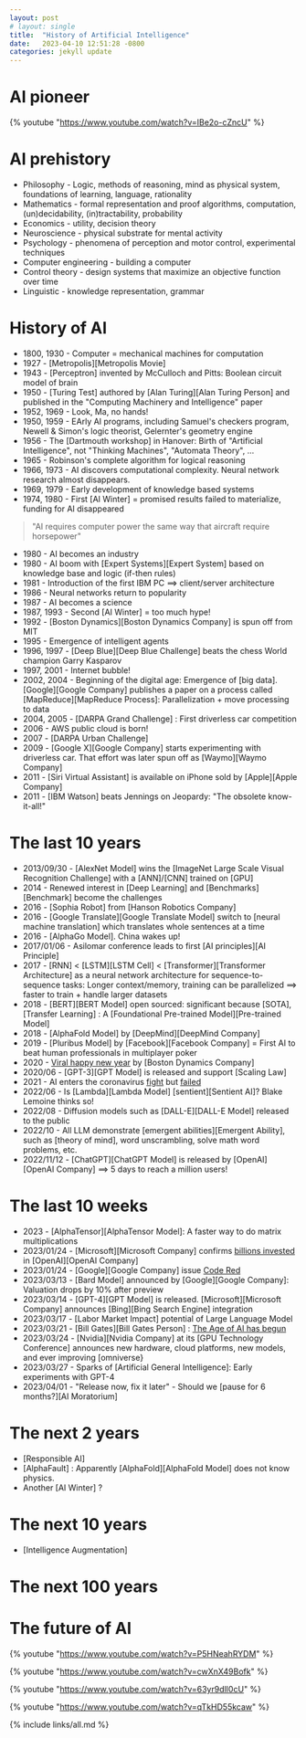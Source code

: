 ```yaml
---
layout: post
# layout: single
title:  "History of Artificial Intelligence"
date:   2023-04-10 12:51:28 -0800
categories: jekyll update
---
```


# AI pioneer

 {% youtube "https://www.youtube.com/watch?v=IBe2o-cZncU" %}

# AI prehistory

 * Philosophy - Logic, methods of reasoning, mind as physical system, foundations of learning, language, rationality
 * Mathematics - formal representation and proof algorithms, computation, (un)decidability, (in)tractability, probability
 * Economics - utility, decision theory
 * Neuroscience - physical substrate for mental activity
 * Psychology - phenomena of perception and motor control, experimental techniques
 * Computer engineering - building a computer
 * Control theory - design systems that maximize an objective function over time
 * Linguistic - knowledge representation, grammar

# History of AI

 * 1800, 1930 - Computer = mechanical machines for computation
 * 1927       - [Metropolis][Metropolis Movie]
 * 1943       - [Perceptron] invented by McCulloch and Pitts: Boolean circuit model of brain
 * 1950       - [Turing Test] authored by [Alan Turing][Alan Turing Person] and published in the "Computing Machinery and Intelligence" paper
 * 1952, 1969 - Look, Ma, no hands!
 * 1950, 1959 - EArly AI programs, including Samuel's checkers program, Newell & Simon's logic theorist, Gelernter's geometry engine
 * 1956       - The [Dartmouth workshop] in Hanover: Birth of "Artificial Intelligence", not "Thinking Machines", "Automata Theory", ...
 * 1965       - Robinson's complete algorithm for logical reasoning
 * 1966, 1973 - AI discovers computational complexity. Neural network research almost disappears.
 * 1969, 1979 - Early development of knowledge based systems
 * 1974, 1980 - First [AI Winter] = promised results failed to materialize, funding for AI disappeared
> "AI requires computer power the same way that aircraft require horsepower"
 * 1980       - AI becomes an industry
 * 1980       - AI boom with [Expert Systems][Expert System] based on knowledge base and logic (if-then rules)
 * 1981       - Introduction of the first IBM PC ==> client/server architecture
 * 1986       - Neural networks return to popularity
 * 1987       - AI becomes a science
 * 1987, 1993 - Second [AI Winter] = too much hype!
 * 1992       - [Boston Dynamics][Boston Dynamics Company] is spun off from MIT
 * 1995       - Emergence of intelligent agents
 * 1996, 1997 - [Deep Blue][Deep Blue Challenge] beats the chess World champion Garry Kasparov
 * 1997, 2001 - Internet bubble!
 * 2002, 2004 - Beginning of the digital age: Emergence of [big data]. [Google][Google Company] publishes a paper on a process called [MapReduce][MapReduce Process]: Parallelization + move processing to data
 * 2004, 2005 - [DARPA Grand Challenge] : First driverless car competition
 * 2006       - AWS public cloud is born!
 * 2007       - [DARPA Urban Challenge]
 * 2009       - [Google X][Google Company] starts experimenting with driverless car. That effort was later spun off as [Waymo][Waymo Company]
 * 2011       - [Siri Virtual Assistant] is available on iPhone sold by [Apple][Apple Company]
 * 2011       - [IBM Watson] beats Jennings on Jeopardy: "The obsolete know-it-all!"

# The last 10 years

 * 2013/09/30 - [AlexNet Model] wins the [ImageNet Large Scale Visual Recognition Challenge] with a [ANN]/[CNN] trained on [GPU]
 * 2014       - Renewed interest in [Deep Learning] and [Benchmarks][Benchmark] become the challenges
 * 2016       - [Sophia Robot] from [Hanson Robotics Company]
 * 2016       - [Google Translate][Google Translate Model] switch to [neural machine translation] which translates whole sentences at a time
 * 2016       - [AlphaGo Model]. China wakes up!
 * 2017/01/06 - Asilomar conference leads to first [AI principles][AI Principle]
 * 2017       - [RNN] < [LSTM][LSTM Cell] < [Transformer][Transformer Architecture] as a neural network architecture for sequence-to-sequence tasks: Longer context/memory, training can be parallelized ==> faster to train + handle larger datasets
 * 2018       - [BERT][BERT Model] open sourced: significant because [SOTA], [Transfer Learning] : A [Foundational Pre-trained Model][Pre-trained Model]
 * 2018       - [AlphaFold Model] by [DeepMind][DeepMind Company]
 * 2019       - [Pluribus Model] by [Facebook][Facebook Company] = First AI to beat human professionals in multiplayer poker
 * 2020       - [Viral happy new year](https://www.youtube.com/watch?v=fn3KWM1kuAw) by [Boston Dynamics Company]
 * 2020/06    - [GPT-3][GPT Model] is released and support [Scaling Law]
 * 2021       - AI enters the coronavirus [fight](https://www.zdnet.com/article/ai-and-the-coronavirus-fight-how-artificial-intelligence-is-taking-on-covid-19/) but [failed](https://hbr.org/2022/03/why-ai-failed-to-live-up-to-its-potential-during-the-pandemic)
 * 2022/06    - Is [Lambda][Lambda Model] [sentient][Sentient AI]? Blake Lemoine thinks so!
 * 2022/08    - Diffusion models such as [DALL-E][DALL-E Model] released to the public
 * 2022/10    - All LLM demonstrate [emergent abilities][Emergent Ability], such as [theory of mind], word unscrambling, solve math word problems, etc.
 * 2022/11/12 - [ChatGPT][ChatGPT Model] is released by [OpenAI][OpenAI Company] ==> 5 days to reach a million users!

# The last 10 weeks

 * 2023       - [AlphaTensor][AlphaTensor Model]: A faster way to do matrix multiplications
 * 2023/01/24 - [Microsoft][Microsoft Company] confirms [billions invested](https://www.cnn.com/2023/01/23/tech/microsoft-invests-chatgpt-openai) in [OpenAI][OpenAI Company]
 * 2023/01/24 - [Google][Google Company] issue [Code Red](https://www.forbes.com/sites/davidphelan/2023/01/23/how-chatgpt-suddenly-became-googles-code-red-prompting-return-of-page-and-brin/)
 * 2023/03/13 - [Bard Model] announced by [Google][Google Company]: Valuation drops by 10% after preview
 * 2023/03/14 - [GPT-4][GPT Model] is released. [Microsoft][Microsoft Company] announces [Bing][Bing Search Engine] integration
 * 2023/03/17 - [Labor Market Impact] potential of Large Language Model
 * 2023/03/21 - [Bill Gates][Bill Gates Person] : [The Age of AI has begun](https://www.gatesnotes.com/The-Age-of-AI-Has-Begun)
 * 2023/03/24 - [Nvidia][Nvidia Company] at its [GPU Technology Conference] announces new hardware, cloud platforms, new models, and ever improving [omniverse}
 * 2023/03/27 - Sparks of [Artificial General Intelligence]: Early experiments with GPT-4
 * 2023/04/01 - "Release now, fix it later" - Should we [pause for 6 months?][AI Moratorium]

# The next 2 years

 * [Responsible AI]
 * [AlphaFault] : Apparently [AlphaFold][AlphaFold Model] does not know physics. 
 * Another [AI Winter] ?

# The next 10 years

 * [Intelligence Augmentation]

# The next 100 years

# The future of AI

 {% youtube "https://www.youtube.com/watch?v=P5HNeahRYDM" %}

 {% youtube "https://www.youtube.com/watch?v=cwXnX49Bofk" %}

 {% youtube "https://www.youtube.com/watch?v=63yr9dlI0cU" %}

 {% youtube "https://www.youtube.com/watch?v=qTkHD55kcaw" %}


{% include links/all.md %}
